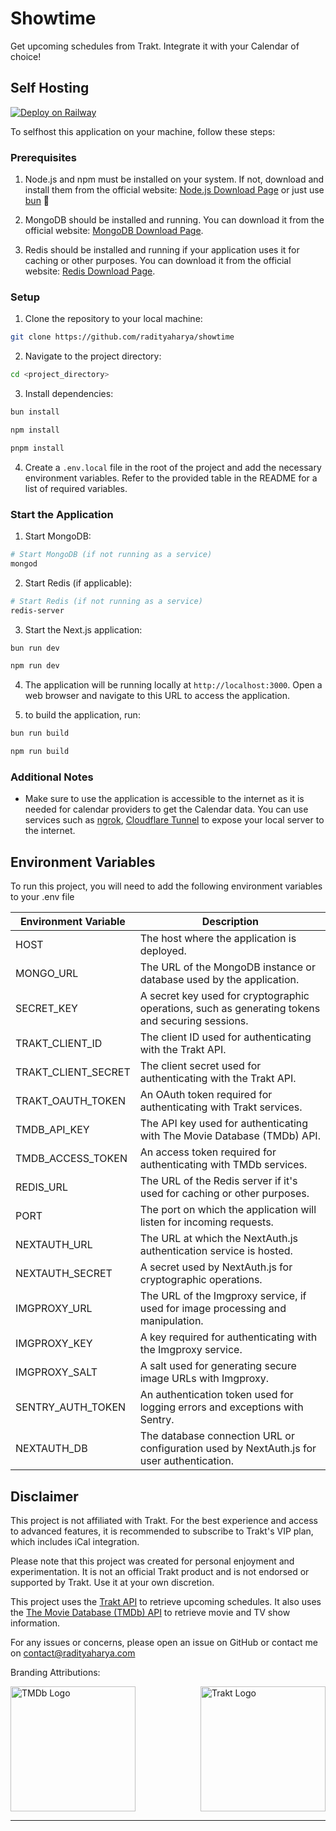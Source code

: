 
# Showtime

Get upcoming schedules from Trakt. Integrate it with your Calendar of choice!


## Self Hosting

[![Deploy on Railway](https://railway.app/button.svg)](https://railway.app/template/GDOxtk?referralCode=radityaharya)

To selfhost this application on your machine, follow these steps:

### Prerequisites

1. Node.js and npm must be installed on your system. If not, download and install them from the official website: [Node.js Download Page](https://nodejs.org/) or just use [bun](https://bun.sh/) 👀

2. MongoDB should be installed and running. You can download it from the official website: [MongoDB Download Page](https://www.mongodb.com/try/download/community).

3. Redis should be installed and running if your application uses it for caching or other purposes. You can download it from the official website: [Redis Download Page](https://redis.io/download).

### Setup

1. Clone the repository to your local machine:

```bash
git clone https://github.com/radityaharya/showtime
```

2. Navigate to the project directory:

```bash
cd <project_directory>
```

3. Install dependencies:

```bash
bun install
```
```bash
npm install
```
```bash
pnpm install
```
4. Create a `.env.local` file in the root of the project and add the necessary environment variables. Refer to the provided table in the README for a list of required variables.

### Start the Application

1. Start MongoDB:

```bash
# Start MongoDB (if not running as a service)
mongod
```

2. Start Redis (if applicable):

```bash
# Start Redis (if not running as a service)
redis-server
```

3. Start the Next.js application:

```bash
bun run dev
```
```bash
npm run dev
```
4. The application will be running locally at `http://localhost:3000`. Open a web browser and navigate to this URL to access the application.

5. to build the application, run:

```bash
bun run build
```
```bash
npm run build
```

### Additional Notes

- Make sure to use the application is accessible to the internet as it is needed for calendar providers to get the Calendar data. You can use services such as [ngrok](https://ngrok.com/), [Cloudflare Tunnel](https://www.cloudflare.com/products/tunnel/) to expose your local server to the internet.

## Environment Variables

To run this project, you will need to add the following environment variables to your .env file

| Environment Variable     | Description                                                                                                      |
|-------------------------|------------------------------------------------------------------------------------------------------------------|
| HOST                    | The host where the application is deployed.                                                                     |
| MONGO_URL               | The URL of the MongoDB instance or database used by the application.                                             |
| SECRET_KEY              | A secret key used for cryptographic operations, such as generating tokens and securing sessions.                |
| TRAKT_CLIENT_ID         | The client ID used for authenticating with the Trakt API.                                                        |
| TRAKT_CLIENT_SECRET     | The client secret used for authenticating with the Trakt API.                                                    |                                      |
| TRAKT_OAUTH_TOKEN       | An OAuth token required for authenticating with Trakt services.                                                  |
| TMDB_API_KEY            | The API key used for authenticating with The Movie Database (TMDb) API.                                          |
| TMDB_ACCESS_TOKEN       | An access token required for authenticating with TMDb services.                                                  |
| REDIS_URL               | The URL of the Redis server if it's used for caching or other purposes.                                          |
| PORT                    | The port on which the application will listen for incoming requests.                                             |
| NEXTAUTH_URL            | The URL at which the NextAuth.js authentication service is hosted.                                               |
| NEXTAUTH_SECRET         | A secret used by NextAuth.js for cryptographic operations.                                                       |
| IMGPROXY_URL            | The URL of the Imgproxy service, if used for image processing and manipulation.                                   |
| IMGPROXY_KEY            | A key required for authenticating with the Imgproxy service.                                                      |
| IMGPROXY_SALT           | A salt used for generating secure image URLs with Imgproxy.                                                        |
| SENTRY_AUTH_TOKEN       | An authentication token used for logging errors and exceptions with Sentry.                                      |
| NEXTAUTH_DB             | The database connection URL or configuration used by NextAuth.js for user authentication.                         |

## Disclaimer

This project is not affiliated with Trakt. For the best experience and access to advanced features, it is recommended to subscribe to Trakt's VIP plan, which includes iCal integration.

Please note that this project was created for personal enjoyment and experimentation. It is not an official Trakt product and is not endorsed or supported by Trakt. Use it at your own discretion.

This project uses the [Trakt API](https://trakt.docs.apiary.io/) to retrieve upcoming schedules. It also uses the [The Movie Database (TMDb) API](https://developers.themoviedb.org/3/getting-started/introduction) to retrieve movie and TV show information.

For any issues or concerns, please open an issue on GitHub or contact me on [contact@radityaharya.com](mailto:contact@radityaharya.com)

Branding Attributions:
<div style="display:flex;justify-content:space-between;">
  <img src="https://www.themoviedb.org/assets/2/v4/logos/v2/blue_square_2-d537fb228cf3ded904ef09b136fe3fec72548ebc1fea3fbbd1ad9e36364db38b.svg" alt="TMDb Logo" width="200"/>
  <img src="https://static.radityaharya.com/trakt-wide-red-white.svg" alt="Trakt Logo" width="200"/>
</div>

---
